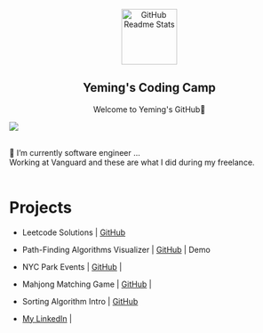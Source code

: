

<p align="center">
 <img width="100px" src="https://res.cloudinary.com/anuraghazra/image/upload/v1594908242/logo_ccswme.svg" align="center" alt="GitHub Readme Stats" />
 <h2 align="center">Yeming's Coding Camp</h2>
 <p align="center">Welcome to Yeming's GitHub👋</p>
</p>

      

![](https://github-profile-trophy.vercel.app/?username=lilyzhaoyilu&theme=onedark&column=6)

<br />
🌱 I’m currently software engineer ...<br />   
Working at Vanguard and these are what I did during my freelance. <br />
<br />

# Projects 

- Leetcode Solutions | [GitHub](https://github.com/yluo3421/Leetcode-Solutions)
- Path-Finding Algorithms Visualizer | [GitHub](https://github.com/yluo3421/phase-5-project-version2) | Demo
- NYC Park Events | [GitHub](https://github.com/omar3o3/phase-4-parks-project) |
- Mahjong Matching Game | [GitHub](https://github.com/yluo3421/Phase-2-Game-Matching-Card) |
- Sorting Algorithm Intro | [GitHub](https://github.com/yluo3421/phase-1-project)

- [My LinkedIn](https://www.linkedin.com/in/yeming-luo/) |

<!--
**yluo3421/yluo3421** is a ✨ _special_ ✨ repository because its `README.md` (this file) appears on your GitHub profile.

Here are some ideas to get you started:

- 🔭 I’m currently working on ...
- 🌱 I’m currently learning ...
- 👯 I’m looking to collaborate on ...
- 🤔 I’m looking for help with ...
- 💬 Ask me about ...
- 📫 How to reach me: ...
- 😄 Pronouns: ...
- ⚡ Fun fact: ...
-->

